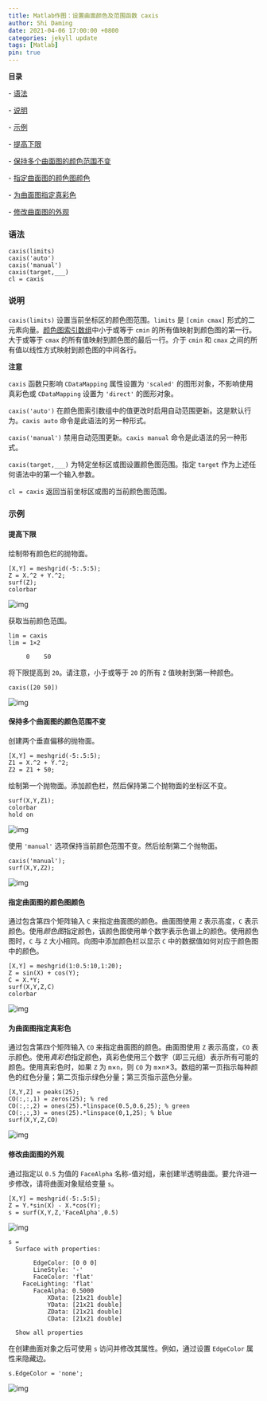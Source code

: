 ```yaml
---
title: Matlab作图：设置曲面颜色及范围函数 caxis
author: Shi Daming
date: 2021-04-06 17:00:00 +0800
categories: jekyll update
tags: [Matlab]
pin: true
---
```


**目录**

 \- [语法](#语法)

 \- [说明](#说明)

 \- [示例](#示例)

  \- [提高下限](#提高下限)

  \- [保持多个曲面图的颜色范围不变](#保持多个曲面图的颜色范围不变)

  \- [指定曲面图的颜色图颜色](#指定曲面图的颜色图颜色)

  \- [为曲面图指定真彩色](#为曲面图指定真彩色)

  \- [修改曲面图的外观](#修改曲面图的外观)

### 语法

```
caxis(limits)
caxis('auto')
caxis('manual')
caxis(target,___)
cl = caxis
```

### 说明

`caxis(limits)` 设置当前坐标区的颜色图范围。`limits` 是 `[cmin cmax]` 形式的二元素向量。[颜色图索引数组](https://ww2.mathworks.cn/help/matlab/ref/caxis.html#mw_262386a0-0173-40a5-b123-7b5834c1d396)中小于或等于 `cmin` 的所有值映射到颜色图的第一行。大于或等于 `cmax` 的所有值映射到颜色图的最后一行。介于 `cmin` 和 `cmax` 之间的所有值以线性方式映射到颜色图的中间各行。



**注意**

`caxis` 函数只影响 `CDataMapping` 属性设置为 `'scaled'` 的图形对象，不影响使用真彩色或 `CDataMapping` 设置为 `'direct'` 的图形对象。

`caxis('auto')` 在颜色图索引数组中的值更改时启用自动范围更新。这是默认行为。`caxis auto` 命令是此语法的另一种形式。

`caxis('manual')` 禁用自动范围更新。`caxis manual` 命令是此语法的另一种形式。

`caxis(target,___)` 为特定坐标区或图设置颜色图范围。指定 `target` 作为上述任何语法中的第一个输入参数。

`cl = caxis` 返回当前坐标区或图的当前颜色图范围。

### 示例

#### 提高下限 

绘制带有颜色栏的抛物面。

```
[X,Y] = meshgrid(-5:.5:5);
Z = X.^2 + Y.^2;
surf(Z);
colorbar
```

![img](https://ww2.mathworks.cn/help/matlab/ref/caxisraiselowerlimitexample_01_zh_CN.png)

获取当前颜色范围。

```
lim = caxis
lim = 1×2

     0    50
```

将下限提高到 `20`。请注意，小于或等于 `20` 的所有 `Z` 值映射到第一种颜色。

```
caxis([20 50])
```

![img](https://ww2.mathworks.cn/help/matlab/ref/caxisraiselowerlimitexample_02_zh_CN.png)

#### 保持多个曲面图的颜色范围不变 

创建两个垂直偏移的抛物面。

```
[X,Y] = meshgrid(-5:.5:5);
Z1 = X.^2 + Y.^2;
Z2 = Z1 + 50;
```

绘制第一个抛物面。添加颜色栏，然后保持第二个抛物面的坐标区不变。

```
surf(X,Y,Z1);
colorbar
hold on
```

![img](https://ww2.mathworks.cn/help/matlab/ref/caxissharecolorlimitsexample_01_zh_CN.png)

使用 `'manual'` 选项保持当前颜色范围不变。然后绘制第二个抛物面。

```
caxis('manual');
surf(X,Y,Z2);
```

![img](https://ww2.mathworks.cn/help/matlab/ref/caxissharecolorlimitsexample_02_zh_CN.png)

#### 指定曲面图的颜色图颜色 

通过包含第四个矩阵输入 `C` 来指定曲面图的颜色。曲面图使用 `Z` 表示高度，`C` 表示颜色。使用*颜色图*指定颜色，该颜色图使用单个数字表示色谱上的颜色。使用颜色图时，`C` 与 `Z` 大小相同。向图中添加颜色栏以显示 `C` 中的数据值如何对应于颜色图中的颜色。

```
[X,Y] = meshgrid(1:0.5:10,1:20);
Z = sin(X) + cos(Y);
C = X.*Y;
surf(X,Y,Z,C)
colorbar
```

![img](https://ww2.mathworks.cn/help/matlab/ref/specifycolorsforsurfaceplotexample_01_zh_CN.png)

#### 为曲面图指定真彩色

通过包含第四个矩阵输入 `CO` 来指定曲面图的颜色。曲面图使用 `Z` 表示高度，`CO` 表示颜色。使用*真彩色*指定颜色，真彩色使用三个数字（即三元组）表示所有可能的颜色。使用真彩色时，如果 `Z` 为 `m`×`n`，则 `CO` 为 `m`×`n`×3。数组的第一页指示每种颜色的红色分量；第二页指示绿色分量；第三页指示蓝色分量。

```
[X,Y,Z] = peaks(25);
CO(:,:,1) = zeros(25); % red
CO(:,:,2) = ones(25).*linspace(0.5,0.6,25); % green
CO(:,:,3) = ones(25).*linspace(0,1,25); % blue
surf(X,Y,Z,CO)
```

![img](https://ww2.mathworks.cn/help/matlab/ref/surfaceplotwithtruecolorsexample_01_zh_CN.png)

#### 修改曲面图的外观 

通过指定以 `0.5` 为值的 `FaceAlpha` 名称-值对组，来创建半透明曲面。要允许进一步修改，请将曲面对象赋给变量 `s`。

```
[X,Y] = meshgrid(-5:.5:5);
Z = Y.*sin(X) - X.*cos(Y);
s = surf(X,Y,Z,'FaceAlpha',0.5)
```

![img](https://ww2.mathworks.cn/help/matlab/ref/modifysurfaceplotappearanceexample_01_zh_CN.png)

```
s = 
  Surface with properties:

       EdgeColor: [0 0 0]
       LineStyle: '-'
       FaceColor: 'flat'
    FaceLighting: 'flat'
       FaceAlpha: 0.5000
           XData: [21x21 double]
           YData: [21x21 double]
           ZData: [21x21 double]
           CData: [21x21 double]

  Show all properties
```

在创建曲面对象之后可使用 `s` 访问并修改其属性。例如，通过设置 `EdgeColor` 属性来隐藏边。

```
s.EdgeColor = 'none';
```

![img](https://ww2.mathworks.cn/help/matlab/ref/modifysurfaceplotappearanceexample_02_zh_CN.png)